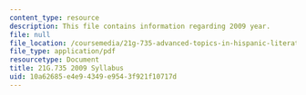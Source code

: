 ```yaml
---
content_type: resource
description: This file contains information regarding 2009 year.
file: null
file_location: /coursemedia/21g-735-advanced-topics-in-hispanic-literature-and-film-the-films-of-luis-bunuel-fall-2013/10a62685e4e94349e9543f921f10717d_MIT21G_735F13_2009Syllabus.pdf
file_type: application/pdf
resourcetype: Document
title: 21G.735 2009 Syllabus
uid: 10a62685-e4e9-4349-e954-3f921f10717d
---
```

